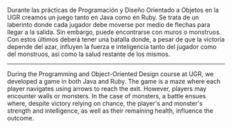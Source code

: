 Durante las prácticas de Programación y Diseño Orientado a Objetos en la UGR creamos un juego tanto en Java como en Ruby.
Se trata de un laberinto donde cada jugador debe moverse por medio de flechas para llegar a la salida. Sin embargo, puede 
encontrarse con muros o monstruos. Con estos últimos deberá tener una batalla donde, a pesar de que la victoria depende del azar,
influyen la fuerza e inteligencia tanto del jugador como del monstruos, así como la salud restante de los mismos.

____________________________________________________________________________________________________________________________________

During the Programming and Object-Oriented Design course at UGR, we developed a game in both Java and Ruby.
The game is a maze where each player navigates using arrows to reach the exit. However, players may encounter walls or monsters.
In the case of monsters, a battle ensues where, despite victory relying on chance, the player's and monster's strength and intelligence,
as well as their remaining health, influence the outcome.
